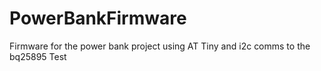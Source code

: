 # PowerBankFirmware
Firmware for the power bank project using AT Tiny and i2c comms to the bq25895
Test
